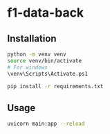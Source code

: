 # f1-data-back

## Installation

```bash
python -m venv venv
source venv/bin/activate
# For windows
\venv\Scripts\Activate.ps1
```

```bash
pip install -r requirements.txt
```

## Usage

```bash
uvicorn main:app --reload
```
